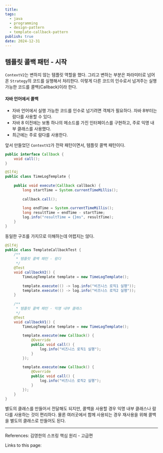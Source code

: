 ```yaml
---
title: 
tags:
  - java
  - programming
  - design-pattern
  - template-callback-pattern
publish: true
date: 2024-12-31
---
```

## 템플릿 콜백 패턴 - 시작
`ContextV2`는 변하지 않는 템플릿 역할을 했다. 그리고 변하는 부분은 파라미터로 넘어온 `Strategy`의 코드를 실행해서 처리한다. 이렇게 다른 코드의 인수로서 넘겨주는 실행 가능한 코드를 콜백(Callback)이라 한다.

#### 자바 언어에서 콜백 
- 자바 언어에서 실행 가능한 코드를 인수로 넘기려면 객체가 필요하다. 자바 8부터는 람다를 사용할 수 있다.
- 자바 8 이전에는 보통 하나의 메소드를 가진 인터페이스를 구현하고, 주로 익명 내부 클래스를 사용했다.
- 최근에는 주로 람다를 사용한다.

앞서 만들었던 `ContextV2`가 전략 패턴이면서, 템플릿 콜백 패턴이다. 
```java
public interface Callback {  
    void call();  
}
```

```java
@Slf4j  
public class TimeLogTemplate {  
  
    public void execute(Callback callback) {  
        long startTime = System.currentTimeMillis();  
  
        callback.call();  
  
        long endTime = System.currentTimeMillis();  
        long resultTime = endTime - startTime;  
        log.info("resultTime = {}ms", resultTime);  
    }  
}
```

동일한 구조를 가지므로 이해하는데 어렵지는 않다.

```java
@Slf4j  
public class TemplateCallbackTest {
	/**  
	 * 템플릿 콜백 패턴 - 람다  
	 */  
	@Test  
	void callbackV2() {  
	    TimeLogTemplate template = new TimeLogTemplate();  
	  
	    template.execute(() -> log.info("비즈니스 로직1 실행"));  
	    template.execute(() -> log.info("비즈니스 로직2 실행"));  
	}
	
    /**  
     * 템플릿 콜백 패턴 - 익명 내부 클래스  
     */  
    @Test  
    void callbackV1() {  
        TimeLogTemplate template = new TimeLogTemplate();  
  
        template.execute(new Callback() {  
            @Override  
            public void call() {  
                log.info("비즈니스 로직1 실행");  
            }  
        });  
  
        template.execute(new Callback() {  
            @Override  
            public void call() {  
                log.info("비즈니스 로직2 실행");  
            }  
        });  
    }  
}
```

별도의 클래스를 만들어서 전달해도 되지만, 콜백을 사용할 경우 익명 내부 클래스나 람다를 사용하는 것이 편리하다. 물론 여러곳에서 함께 사용되는 경우 재사용을 위해 콜백을 별도의 클래스로 만들어도 된다.

---
References: 김영한의 스프링 핵심 원리 - 고급편

Links to this page: 